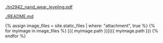 
[./tn2942_nand_wear_leveling.pdf](./tn2942_nand_wear_leveling.pdf)

[./README.md](./README.md)

{% assign image_files = site.static_files | where: "attachment", true %}
{% for myimage in image_files %}
  [{{ myimage.path }}]({{ myimage.path }})
{% endfor %}